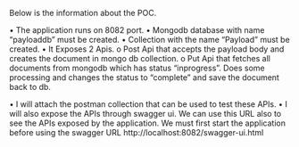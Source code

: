 Below is the information about the POC.

•	The application runs on 8082 port.
•	Mongodb database with name “payloaddb” must be created.
•	Collection with the name “Payload” must be created.
•	It Exposes 2 Apis.
o	Post Api that accepts the payload body and creates the document in mongo db collection.
o	Put Api that fetches all documents from mongodb which has status “inprogress”. Does some processing and changes the status to “complete” and save the document back to db.

•	I will attach the postman collection that can be used to test these APIs. 
•	I will also expose the APIs through swagger ui. We can use this URL also to see the APIs exposed by the application. We must first start the application before using the swagger URL
http://localhost:8082/swagger-ui.html
